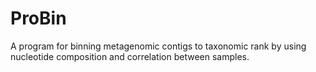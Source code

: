 ProBin
======

A program for binning metagenomic contigs to taxonomic rank by using nucleotide composition and correlation between samples. 

